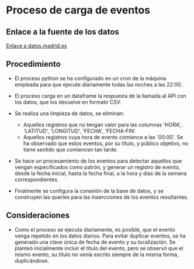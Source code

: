# Proceso de carga de eventos

## Enlace a la fuente de los datos
[Enlace a datos.madrid.es](https://datos.madrid.es/portal/site/egob/menuitem.c05c1f754a33a9fbe4b2e4b284f1a5a0/?vgnextoid=57be24206a91b510VgnVCM2000001f4a900aRCRD&vgnextchannel=374512b9ace9f310VgnVCM100000171f5a0aRCRD&vgnextfmt=default "Datos Madrid es")



## Procedimiento

- El proceso python se ha configurado en un cron de la máquina empleada para que ejecute diariamente todas las noches a las 22:00.

- El proceso carga en un dataframe la respuesta de la llamada al API con los datos, que los devuelve en formato CSV.

- Se realiza una limpieza de datos, se eliminan:
  - Aquellos registros que no tengan valor para las columnas 'HORA', 'LATITUD', 'LONGITUD', 'FECHA', 'FECHA-FIN'.
  - Aquellos registros cuya hora de evento comience a las '00:00'. Se ha observado que estos eventos, por su título, y público objetivo, no tiene sentido que comiencen tan tarde.

- Se hace un procesamiento de los eventos para detectar aquellos que vengan especificados como patrón, y generar un registro de evento, desde la fecha inicial, hasta la fecha final, a la hora y días de la semana correspondientes.

- Finalmente se configura la conexión de la base de datos, y se construyen las queries para las insercciones de los eventos resultantes.

## Consideraciones

- Como el proceso se ejecuta diariamente, es posible, que el evento venga repetido en los datos diarios. Para evitar duplicar eventos, se ha generado una clave única de fecha de evento y su localización. Se planteó inicialmente incluir el título del evento, pero se observó que el mismo evento, su título no venía escrito siempre de la misma forma, duplicándose.




